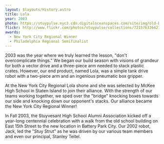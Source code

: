 ```yaml
---
layout: $layouts/History.astro
title: Lola
year: 2003
photo: https://stuypulse.nyc3.cdn.digitaloceanspaces.com/site/img/old-bots/2003_Lola.jpg
flickr: http://www.flickr.com/photos/stuypulse/collections/72157632642129019/
awards:
  - New York City Regional Winner
  - Philadelphia Regional Semifinalist
---
```


2003 was the year where we truly learned the lesson, "don't overcomplicate things." We began our build season with visions of grandeur for both a vector drive and a three-piece arm needed to stack plastic crates. However, our end product, named Lola, was a simple tank drive robot with a two-piece arm and an ingenious pneumatic box gripper.

At the New York City Regional Lola shone and she was selected by McKee High School in Staten Island to join their alliance. With the strength of our teams working together, we sped over the "bridge" knocking boxes towards our side and knocking down our opponent's stacks. Our alliance became the New York City Regional Winner!

In Fall 2003, the Stuyvesant High School Alumni Association kicked off a year-long centennial celebration with a walk from the old school building on East 15th Street to the new location in Battery Park City. Our 2002 robot, Jack, led the "Stuy Strut" as he was driven by our various team members and even our principal, Stanley Teitel.
